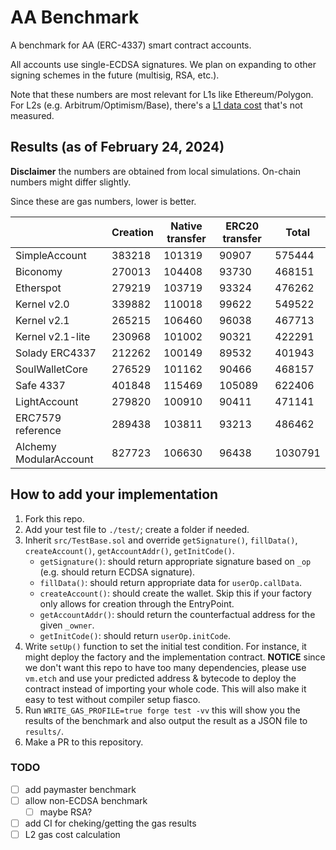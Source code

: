 # AA Benchmark

A benchmark for AA (ERC-4337) smart contract accounts.

All accounts use single-ECDSA signatures. We plan on expanding to other signing schemes in the future (multisig, RSA, etc.).

Note that these numbers are most relevant for L1s like Ethereum/Polygon.  For L2s (e.g. Arbitrum/Optimism/Base), there's a [L1 data cost](https://docs.optimism.io/stack/transactions/fees#l1-data-fee) that's not measured.

## Results (as of February 24, 2024)

**Disclaimer** the numbers are obtained from local simulations. On-chain numbers might differ slightly.

Since these are gas numbers, lower is better.

|                   | Creation | Native transfer | ERC20 transfer | Total  |
| ----------------- | -------- | --------------- | -------------- | ------ |
| SimpleAccount     | 383218   | 101319          | 90907          | 575444 |
| Biconomy          | 270013   | 104408          | 93730          | 468151 |
| Etherspot         | 279219   | 103719          | 93324          | 476262 |
| Kernel v2.0       | 339882   | 110018          | 99622          | 549522 |
| Kernel v2.1       | 265215   | 106460          | 96038          | 467713 |
| Kernel v2.1-lite  | 230968   | 101002          | 90321          | 422291 |
| Solady ERC4337    | 212262   | 100149          | 89532          | 401943 |
| SoulWalletCore    | 276529   | 101162          | 90466          | 468157 |
| Safe 4337         | 401848   | 115469          | 105089         | 622406 |
| LightAccount      | 279820   | 100910          | 90411          | 471141 |
| ERC7579 reference | 289438   | 103811          | 93213          | 486462 |
| Alchemy ModularAccount | 827723   | 106630          | 96438          | 1030791 |

## How to add your implementation

1. Fork this repo.
2. Add your test file to `./test/`; create a folder if needed.
3. Inherit `src/TestBase.sol` and override `getSignature()`, `fillData()`, `createAccount()`, `getAccountAddr()`, `getInitCode()`.
   - `getSignature()`: should return appropriate signature based on `_op` (e.g. should return ECDSA signature).
   - `fillData()`: should return appropriate data for `userOp.callData`.
   - `createAccount()`: should create the wallet. Skip this if your factory only allows for creation through the EntryPoint.
   - `getAccountAddr()`: should return the counterfactual address for the given `_owner`.
   - `getInitCode()`: should return `userOp.initCode`.
4. Write `setUp()` function to set the initial test condition. For instance, it might deploy the factory and the implementation contract. **NOTICE** since we don't want this repo to have too many dependencies, please use `vm.etch` and use your predicted address & bytecode to deploy the contract instead of importing your whole code. This will also make it easy to test without compiler setup fiasco.
5. Run `WRITE_GAS_PROFILE=true forge test -vv` this will show you the results of the benchmark and also output the result as a JSON file to `results/`.
6. Make a PR to this repository.

### TODO

- [ ] add paymaster benchmark
- [ ] allow non-ECDSA benchmark
  - [ ] maybe RSA?
- [ ] add CI for cheking/getting the gas results
- [ ] L2 gas cost calculation
